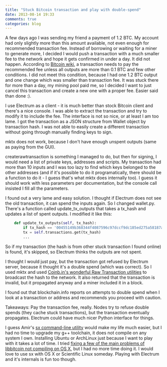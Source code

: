 ```yaml
---
title: "Stuck Bitcoin transaction and play with double-spend"
date: 2013-08-14 19:33
comments: true
categories: blog
---
```


A few days ago I was sending my friend a payment of 1.2 BTC. My account had only slightly more
than this amount available, not even enough for recommended transaction fee. Instead of
borrowing or waiting for a miner to generate more, I decided I would push a transaction with
a much smaller fee to the network and hope it gets confirmed in under a day. It did not happen.
According to [Bitcoin wiki](https://en.bitcoin.it/wiki/Transaction_fees), a transaction needs
to pay the recommended fee unless all outputs are more than 0.1 BTC and few other conditions.
I did not meet this condition, because I had one 1.2 BTC output and one change which was
smaller than transaction fee. It was stuck there for more than a day, my mining pool paid
me, so I decided I want to just cancel this transaction and create a new one with a proper
fee. Easier said than done :).

I use Electrum as a client - it is much better than stock Bitcoin client and there's a
nice console. I was able to extract the transaction and try to modify it to include the
fee. The interface is not so nice, or at least I am too lame. I got the transaction as
a JSON structure from Wallet object by transaction hash. I was not able to easily create
a different transaction without going through manually finding keys to sign.

mktx does not work, because I don't have enough unspent outputs (same as paying from the
GUI).

createrawtransaction is something I managed to do, but then for signing, I would need
a list of private keys, addresses and scripts.  My transaction had more than 10 inputs and I was too lazy to
find which keys belonged to the other addresses (and if it's possible to do it
programatically, there should be a function to do it - I guess that's what mktx does
internally too). I guess it should work with less parameters per documentation, but
the console call insisted I fill all the parameters.

I found out a very lame and easy solution. I thought if Electrum does not see the old
transaction, it can spend the inputs again. So I changed wallet.py. There's a function
called update\_tx\_outputs that takes a tx\_hash and updates a list of spent outputs.
I modified it like this:

``` python
    def update_tx_outputs(self, tx_hash):
        if tx_hash == '00455149b368344f4087596c97dccf9dc185ed275a58187a63f72399618f815d': return
        tx = self.transactions.get(tx_hash)
        ...
```

So if my transaction (the hash is from other stuck transaction I found online) is found,
it's skipped, so Electrum thinks the outputs are not spent. 

I thought I would just pay, but the transaction got refused by Electrum server, because
it thought it's a double spend (which was correct). So I used mktx and used 
[Coinb.in's wonderful Raw Transaction utilities](https://coinb.in/send-raw-transaction.html)
to broadcast the hash to the network. It also returned that the transaction is
invalid, but it propagated anyway and a miner included it in a block.

I found out that blockchain.info reports on attempts to double spend when I look at a
transaction or address and recommends you proceed with caution.

Takeaways: Pay the transaction fee, really. Nodes try to refuse double spends
(they cache stuck transactions), but the transaction eventually propagates.
Electrum could have much nicer Python interface for things.

I guess Amir's [sx command-line utility](http://sx.dyne.org/) would make my life
much easier, but I had no time to upgrade my g++ toolchain, it does not compile
on any system I own. Installing Ubuntu or ArchLinux just because I want to play
with it takes a lot of time. I tried
[fixing a few of the main problems of libbitcoin not compiling on OS X](https://github.com/jooray/libbitcoin),
but I had no more time doing it. I would love to use sx with OS X or Scientific
Linux someday. Playing with Electrum and it's internals is fun too though.


